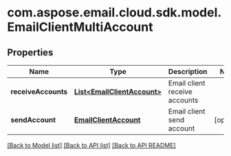 
# com.aspose.email.cloud.sdk.model.EmailClientMultiAccount
## Properties
Name | Type | Description | Notes
------------ | ------------- | ------------- | -------------
**receiveAccounts** | [**List&lt;EmailClientAccount&gt;**](EmailClientAccount.md) | Email client receive accounts              | 
**sendAccount** | [**EmailClientAccount**](EmailClientAccount.md) | Email client send account              |  [optional]




[[Back to Model list]](README.md#documentation-for-models) [[Back to API list]](README.md#documentation-for-api-endpoints) [[Back to API README]](README.md)

